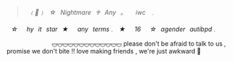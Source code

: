 > *⠀﹙💫﹚⠀☆⠀Nightmare⠀♰⠀Any⠀。⠀⠀iwc⠀      𓈒⠀*

*⠀☆⠀⠀hy⠀it⠀star⠀★⠀⠀any⠀terms   𓈒*
*⠀★⠀⠀16⠀⠀☆⠀agender⠀autibpd   𓈒*

⠀⠀⠀⠀⠀⠀⠀⠀⠀⠀~~◡◡◡◡◡◡◡◡◡◡◡◡◡~~
please don't be afraid to talk to us , promise we don't bite !! love making friends , we're just awkward 🐩
